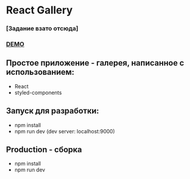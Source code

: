 # React Gallery
### [Задание взато отсюда]
### [DEMO]

[Задание взято отсюда]: https://github.com/avito-tech/safedeal-frontend-trainee
[DEMO]: https://artmbrisov.github.io/react-app-1/dist/

## Простое приложение - галерея, написанное с использованием:
 - React 
 - styled-components
 
 
## Запуск для разработки:
 - npm install
 - npm run dev (dev server: localhost:9000)

## Production - сборка
 - npm install
 - npm run dev